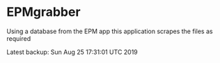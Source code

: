 # EPMgrabber
Using a database from the EPM app this application scrapes the files as required


Latest backup: Sun Aug 25 17:31:01 UTC 2019
